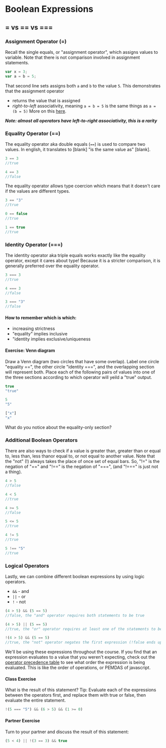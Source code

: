 # Boolean Expressions

## = vs == vs === 

### Assignment Operator (=)

Recall the single equals, or "assignment operator", which assigns values to variable. Note that there is not comparison involved in assignment statements.

```js
var x = 3;
var a = b = 5;
```

That second line sets assigns both `a` and `b` to the value `5`. 
This demonstrates that the assignment operator
* returns the value that is assigned 
* _right-to-left_ associativity, meaning `a = b = 5` is the same things as `a = (b = 5)`
More on this [here](https://developer.mozilla.org/en-US/docs/Web/JavaScript/Reference/Operators/Operator_Precedence#Associativity).

***Note: almost all operators have left-to-right associativity, this is a rarity***

### Equality Operator (==)

The equality operator aka double equals (`==`) is used to compare two values. In english, it translates to [blank] "is the same value as" [blank].

```js
3 == 3
//true

4 == 3
//false
```

The equality operator allows type coercion which means that it doesn't care if the values are different types.

```js
3 == "3"
//true

0 == false
//true

1 == true
//true
```

### Identity Operator (===)

The identity operator aka triple equals works exactly like the equality operator, except it cares about type! Because it is a stricter comparison, it is generally preferred over the equality operator. 

```js
3 === 3
//true

4 === 3
//false

3 === "3"
//false
```

#### How to remember which is which:
* increasing strictness
* "equality" implies inclusive
* "identity implies exclusive/uniqueness

#### Exercise: Venn diagram
Draw a Venn diagram (two circles that have some overlap). Label one circle "equality ==", the other circle "identity ===", and the overlapping section will represent both. Place each of the following pairs of values into one of the three sections according to which operator will yeild a "true" output.

```js
true
"true"

5
"5"

["x"]
"x"
```
What do you notice about the equality-only section?

### Additional Boolean Operators

There are also ways to check if a value is greater than, greater than or equal to, less than, less thanor equal to, or not equal to another value. Note that the "not" (!) always takes the place of once set of equal bars. So, "!=" is the negation of "==" and "!==" is the negation of "===", (and "!===" is just not a thing).

```js
4 > 5
//false

4 < 5
//true

4 >= 5
//false

5 <= 5
//true

4 != 5
//true

5 !== "5"
//true
```

### Logical Operators

Lastly, we can combine different boolean expressions by using logic operators.

* `&&` - and
* `||` - or
* `!` - not

```js
(4 > 5) && (5 == 5)
//false, the "and" operator requires both statements to be true

(4 > 5) || (5 == 5)
//true, the "or" operator requires at least one of the statements to be true

!(4 > 5) && (5 == 5)
//true, the "not" operator negates the first expression (!false ends up being true)
```

We'll be using these expressions throughout the course. If you find that an expression evaluates to a value that you weren't expecting, check out the [operator precedence table](https://developer.mozilla.org/en-US/docs/Web/JavaScript/Reference/Operators/Operator_Precedence#Table) to see what order the expression is being evaluated. This is like the order of operations, or PEMDAS of javascript. 

#### Class Exercise

What is the result of this statement? Tip: Evaluate each of the expressions between the operators first, and replace them with true or false, then evaluate the entire statement.

```js
!(5 === "5") && (6 > 5) && (1 >= 0)
```

#### Partner Exercise

Turn to your partner and discuss the result of this statement:

```js
(5 < 4) || !(3 == 3) && true
```
